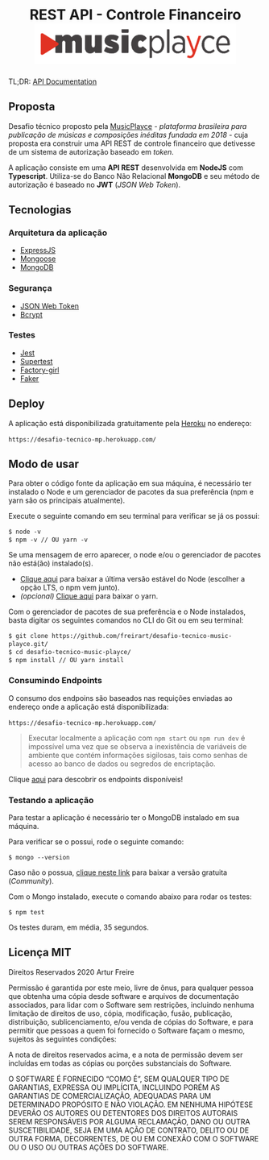 <h1 align="center">
	REST API - Controle Financeiro<br/>
	<a href="http://www.musicplayce.com" target="_blank">
		<img src="https://raw.githubusercontent.com/freirart/desafio-tecnico-music-playce/main/public/readme-caption-image.gif" width="400" />
	</a>
</h1>

TL;DR: <a href="https://github.com/freirart/desafio-tecnico-music-playce/blob/main/public/docs.md" id="docs" target="_blank"> API Documentation </a>

## Proposta
Desafio técnico proposto pela <a href="http://www.musicplayce.com" target="_blank">MusicPlayce</a> _- plataforma brasileira para publicação de músicas e composições inéditas fundada em 2018 -_ cuja proposta era construir uma API REST de controle financeiro que detivesse de um sistema de autorização baseado em _token_.

A aplicação consiste em uma __API REST__ desenvolvida em __NodeJS__ com __Typescript__. Utiliza-se do Banco Não Relacional __MongoDB__ e seu método de autorização é baseado no __JWT__ (_JSON Web Token_).

## Tecnologias

### Arquitetura da aplicação
* <a href="https://github.com/expressjs/express" target="_blank">ExpressJS</a>
* <a href="https://github.com/Automattic/mongoose" target="_blank">Mongoose</a>
* <a href="https://www.mongodb.com/" target="_blank">MongoDB</a>

### Segurança
* <a href="https://github.com/auth0/node-jsonwebtoken" target="_blank">JSON Web Token</a>
* <a href="https://github.com/kelektiv/node.bcrypt.js" target="_blank">Bcrypt</a>

### Testes
* <a href="https://github.com/facebook/jest" target="_blank">Jest</a>
* <a href="https://github.com/visionmedia/supertest" target="_blank">Supertest</a>
* <a href="https://github.com/simonexmachina/factory-girl" target="_blank">Factory-girl</a>
* <a href="https://github.com/Marak/faker.js" target="_blank">Faker</a>

## Deploy

A aplicação está disponibilizada gratuitamente pela <a href="https://www.heroku.com">Heroku</a> no endereço: <br>

`https://desafio-tecnico-mp.herokuapp.com/`

## Modo de usar
Para obter o código fonte da aplicação em sua máquina, é necessário ter instalado o Node e um gerenciador de pacotes da sua preferência (npm e yarn são os principais atualmente).

Execute o seguinte comando em seu terminal para verificar se já os possui:

```
$ node -v
$ npm -v // OU yarn -v
```

Se uma mensagem de erro aparecer, o node e/ou o gerenciador de pacotes não está(ão) instalado(s). 

* <a href="https://nodejs.org/en/">Clique aqui</a> para baixar a última versão estável do Node (escolher a opção LTS, o npm vem junto).
* _(opcional)_ <a href="https://classic.yarnpkg.com/en/docs/install/#windows-stable">Clique aqui</a> para baixar o yarn.

Com o gerenciador de pacotes de sua preferência e o Node instalados, basta digitar os seguintes comandos no CLI do Git ou em seu terminal:

```
$ git clone https://github.com/freirart/desafio-tecnico-music-playce.git/
$ cd desafio-tecnico-music-playce/
$ npm install // OU yarn install
```

### Consumindo Endpoints
O consumo dos endpoins são baseados nas requições enviadas ao endereço onde a aplicação está disponibilizada: <br>

`https://desafio-tecnico-mp.herokuapp.com/`

> Executar localmente a aplicação com `npm start` ou `npm run dev` é impossível uma vez que se observa a inexistência de variáveis de ambiente que contém informações sigilosas, tais como senhas de acesso ao banco de dados ou segredos de encriptação.

Clique <a href="https://github.com/freirart/desafio-tecnico-music-playce/blob/main/public/docs.md" id="docs" target="_blank">aqui</a> para descobrir os endpoints disponíveis!

### Testando a aplicação
Para testar a aplicação é necessário ter o MongoDB instalado em sua máquina.

Para verificar se o possui, rode o seguinte comando:

```
$ mongo --version
```

Caso não o possua, <a href="https://www.mongodb.com/try/download/community">clique neste link</a> para baixar a versão gratuita (_Community_).

Com o Mongo instalado, execute o comando abaixo para rodar os testes:

```
$ npm test
```

Os testes duram, em média, 35 segundos.

## Licença MIT
Direitos Reservados 2020 Artur Freire

Permissão é garantida por este meio, livre de ônus, para qualquer pessoa que obtenha uma cópia desde software e arquivos de documentação associados, para lidar com o Software sem restrições, incluindo nenhuma limitação de direitos de uso, cópia, modificação, fusão, publicação, distribuição, sublicenciamento, e/ou venda de cópias do Software, e para permitir que pessoas a quem foi fornecido o Software façam o mesmo, sujeitos às seguintes condições:

A nota de direitos reservados acima, e a nota de permissão devem ser incluídas em todas as cópias ou porções substanciais do Software.

O SOFTWARE É FORNECIDO “COMO É”, SEM QUALQUER TIPO DE GARANTIAS, EXPRESSA OU IMPLÍCITA, INCLUINDO PORÉM AS GARANTIAS DE COMERCIALIZAÇÃO, ADEQUADAS PARA UM DETERMINADO PROPÓSITO E NÃO VIOLAÇÃO. EM NENHUMA HIPÓTESE DEVERÃO OS AUTORES OU DETENTORES DOS DIREITOS AUTORAIS SEREM RESPONSÁVEIS POR ALGUMA RECLAMAÇÃO, DANO OU OUTRA SUSCETIBILIDADE, SEJA EM UMA AÇÃO DE CONTRATO, DELITO OU DE OUTRA FORMA, DECORRENTES, DE OU EM CONEXÃO COM O SOFTWARE OU O USO OU OUTRAS AÇÕES DO SOFTWARE.
